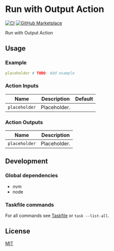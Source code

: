 # Run with Output Action

[![CI](https://github.com/ovsds/run-with-output-action/workflows/Check%20PR/badge.svg)](https://github.com/ovsds/run-with-output-action/actions?query=workflow%3A%22%22Check+PR%22%22)
[![GitHub Marketplace](https://img.shields.io/badge/Marketplace-Run%20with%20Output-blue.svg)](https://github.com/marketplace/actions/run-with-output)

Run with Output Action

## Usage

### Example

```yaml
placeholder # TODO: Add example
```

### Action Inputs

| Name          | Description  | Default |
| ------------- | ------------ | ------- |
| `placeholder` | Placeholder. |         |

### Action Outputs

| Name          | Description  |
| ------------- | ------------ |
| `placeholder` | Placeholder. |

## Development

### Global dependencies

- nvm
- node

### Taskfile commands

For all commands see [Taskfile](Taskfile.yaml) or `task --list-all`.

## License

[MIT](LICENSE)
